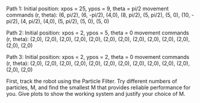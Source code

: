 Path 1:
Initial position: xpos = 25, ypos = 9, theta = pi/2
movement commands (r, theta):  (6, pi/2), (6, -pi/2), (4,0), (8, pi/2), (5, pi/2), (5, 0), (10, -pi/2), (4, pi/2), (4,0), (5, pi/2), (5, 0), (5, 0)

Path 2:
Initial position: xpos = 2, ypos = 5, theta = 0
movement commands (r, theta): (2,0), (2,0), (2,0), (2,0), (2,0), (2,0), (2,0), (2,0), (2,0), (2,0), (2,0), (2,0), (2,0)


Path 3:
Initial position: xpos = 2, ypos = 2, theta = 0
movement commands (r, theta): (2,0), (2,0), (2,0), (2,0), (2,0), (2,0), (2,0), (2,0), (2,0), (2,0), (2,0), (2,0), (2,0)


First, track the robot using the Particle Filter.  Try different numbers of particles, M, and find the smallest M that provides reliable performance for you. Give plots to show the working system and justify your choice of M.
